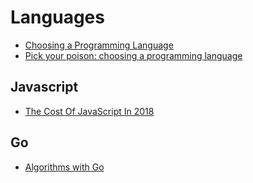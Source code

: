 # Languages

 - [Choosing a Programming Language](https://docs.microsoft.com/en-us/previous-versions/cc168615(v=msdn.10))
 - [Pick your poison: choosing a programming language](http://www.readme.lk/busting-bubbles-ten-popular-programming-languages/)

## Javascript

 - [The Cost Of JavaScript In 2018](https://medium.com/@addyosmani/the-cost-of-javascript-in-2018-7d8950fbb5d4)

## Go

 - [Algorithms with Go](https://algorithmswithgo.com/)
